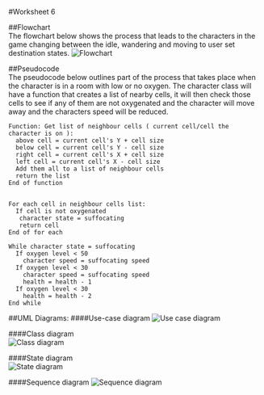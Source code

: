 #Worksheet 6

##Flowchart  
The flowchart below shows the process that leads to the characters in the game changing between the idle, wandering and moving to user set destination states.
![Flowchart](https://raw.githubusercontent.com/MaddieK19/comp110-coding-task-2/master/Worksheet%206/WS6%20-%20Flowchart.png)

##Pseudocode  
The pseudocode below outlines part of the process that takes place when the character is in a room with low or no oxygen. The character class will have a function that creates a list of nearby cells, it will then check those cells to see if any of them are not oxygenated and the character will move away and the characters speed will be reduced.

```
Function: Get list of neighbour cells ( current cell/cell the character is on ):
  above cell = current cell's Y + cell size
  below cell = current cell's Y - cell size
  right cell = current cell's X + cell size
  left cell = current cell's X - cell size
  Add them all to a list of neighbour cells
  return the list
End of function  


For each cell in neighbour cells list:
  If cell is not oxygenated 
   character state = suffocating
   return cell 
End of for each

While character state = suffocating
  If oxygen level < 50
    character speed = suffocating speed
  If oxygen level < 30
    character speed = suffocating speed
    health = health - 1
  If oxygen level < 30
    health = health - 2
End while

```
  

##UML Diagrams: 
####Use-case diagram
![Use case diagram](https://raw.githubusercontent.com/MaddieK19/comp110-coding-task-2/master/Worksheet%206/WS6%20Use%20Case.png)  


####Class diagram  
![Class diagram](https://raw.githubusercontent.com/MaddieK19/comp110-coding-task-2/master/Worksheet%206/WS6%20Class%20diagram.png)

####State diagram  
![State diagram](https://raw.githubusercontent.com/MaddieK19/comp110-coding-task-2/master/Worksheet%206/WS6%20State%20Machine.png)

####Sequence diagram
![Sequence diagram](https://raw.githubusercontent.com/MaddieK19/comp110-coding-task-2/master/Worksheet%206/WS6%20sequence%20diagram.png)
